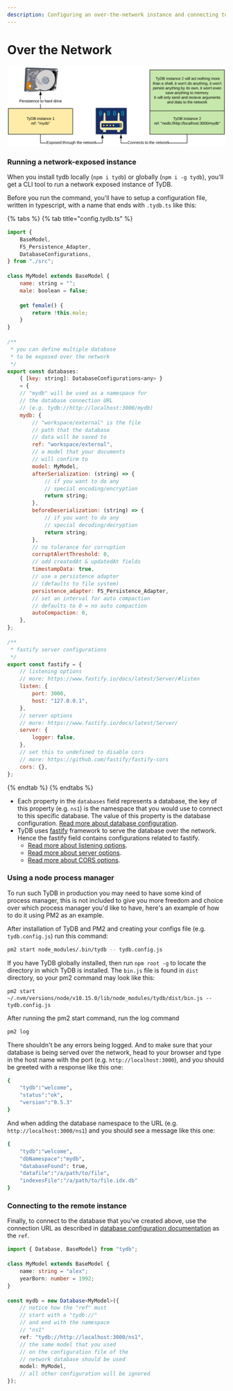 ```yaml
---
description: Configuring an over-the-network instance and connecting to it
---
```


# Over the Network

![How over-the-network connections work](.gitbook/assets/screenshot_2.png)

### Running a network-exposed instance

When you install tydb locally \(`npm i tydb`\) or globally \(`npm i -g tydb`\), you'll get a CLI tool to run a network exposed instance of TyDB.

Before you run the command, you'll have to setup a configuration file, written in typescript, with a name that ends with `.tydb.ts` like this:

{% tabs %}
{% tab title="config.tydb.ts" %}
```javascript
import {
	BaseModel,
	FS_Persistence_Adapter,
	DatabaseConfigurations,
} from "./src";

class MyModel extends BaseModel {
	name: string = "";
	male: boolean = false;

	get female() {
		return !this.male;
	}
}

/**
 * you can define multiple database
 * to be exposed over the network
 */
export const databases: 
	{ [key: string]: DatabaseConfigurations<any> } 
	= {
	// "mydb" will be used as a namespace for
	// the database connection URL
	// (e.g. tydb://http://localhost:3000/mydb)
	mydb: {
		// "workspace/external" is the file
		// path that the database
		// data will be saved to
		ref: "workspace/external",
		// a model that your documents
		// will confirm to
		model: MyModel,
		afterSerialization: (string) => {
			// if you want to do any
			// special encoding/encryption
			return string;
		},
		beforeDeserialization: (string) => {
			// if you want to do any
			// special decoding/decryption
			return string;
		},
		// no tolerance for corruption
		corruptAlertThreshold: 0,
		// add createdAt & updatedAt fields
		timestampData: true,
		// use a persistence adapter
		// (defaults to file system)
		persistence_adapter: FS_Persistence_Adapter,
		// set an interval for auto compaction
		// defaults to 0 = no auto compaction
		autoCompaction: 0,
	},
};

/**
 * fastify server configurations
 */
export const fastify = {
	// listening options
	// more: https://www.fastify.io/docs/latest/Server/#listen
	listen: {
		port: 3000,
		host: "127.0.0.1",
	},
	// server options
	// more: https://www.fastify.io/docs/latest/Server/
	server: {
		logger: false,
	},
	// set this to undefined to disable cors
	// more: https://github.com/fastify/fastify-cors
	cors: {},
};
```
{% endtab %}
{% endtabs %}

* Each property in the `databases` field represents a database, the key of this property \(e.g. `ns1`\) is the namespace that you would use to connect to this specific database. The value of this property is the database configuration. [Read more about database configuration](database-configurations.md).
* TyDB uses [fastify](https://www.fastify.io/) framework to serve the database over the network. Hence the fastify field contains configurations related to fastify.
  * [Read more about listening options](https://www.fastify.io/docs/latest/Server/#listen).
  * [Read more about server options](https://www.fastify.io/docs/latest/Server/).
  * [Read more about CORS options](https://github.com/fastify/fastify-cors#options).

### Using a node process manager

To run such TyDB in production you may need to have some kind of process manager, this is not included to give you more freedom and choice over which process manager you'd like to have, here's an example of how to do it using PM2 as an example.

After installation of TyDB and PM2 and creating your configs file \(e.g. `tydb.config.js`\) run this command:

```bash
pm2 start node_modules/.bin/tydb -- tydb.config.js
```

If you have TyDB globally installed, then run `npm root -g` to locate the directory in which TyDB is installed. The `bin.js` file is found in `dist` directory, so your pm2 command may look like this:

```text
pm2 start ~/.nvm/versions/node/v10.15.0/lib/node_modules/tydb/dist/bin.js -- tydb.config.js
```

After running the pm2 start command, run the log command

```bash
pm2 log
```

There shouldn't be any errors being logged. And to make sure that your database is being served over the network, head to your browser and type in the host name with the port \(e.g. `http://localhost:3000`\), and you should be greeted with a response like this one:

```bash
{
    "tydb":"welcome",
    "status":"ok",
    "version":"0.5.3"
}
```

And when adding the database namespace to the URL \(e.g. `http://localhost:3000/ns1`\) and you should see a message like this one:

```bash
{
    "tydb":"welcome",
    "dbNamespace":"mydb",
    "databaseFound": true,
    "datafile":"/a/path/to/file",
    "indexesFile":"/a/path/to/file.idx.db"
}
```

### Connecting to the remote instance

Finally, to connect to the database that you've created above, use the connection URL as described in [database configuration documentation](database-configurations.md#ref) as the `ref`.

```typescript
import { Database, BaseModel} from "tydb";

class MyModel extends BaseModel {
    name: string = "alex";
    yearBorn: number = 1992;
}

const mydb = new Database<MyModel>({
    // notice how the "ref" must
    // start with a "tydb://"
    // and end with the namespace
    // "ns1"
    ref: "tydb://http://localhost:3000/ns1",
    // the same model that you used
    // on the configuration file of the
    // network database should be used
    model: MyModel,
    // all other configuration will be ignored
});
```

